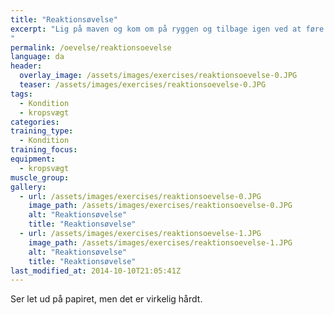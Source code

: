 ```yaml
---
title: "Reaktionsøvelse"
excerpt: "Lig på maven og kom om på ryggen og tilbage igen ved at føre benene gennem armene.
"
permalink: /oevelse/reaktionsoevelse
language: da
header:
  overlay_image: /assets/images/exercises/reaktionsoevelse-0.JPG
  teaser: /assets/images/exercises/reaktionsoevelse-0.JPG
tags:
  - Kondition
  - kropsvægt
categories:
training_type: 
  - Kondition
training_focus: 
equipment:
  - kropsvægt
muscle_group:
gallery:
  - url: /assets/images/exercises/reaktionsoevelse-0.JPG
    image_path: /assets/images/exercises/reaktionsoevelse-0.JPG
    alt: "Reaktionsøvelse"
    title: "Reaktionsøvelse"
  - url: /assets/images/exercises/reaktionsoevelse-1.JPG
    image_path: /assets/images/exercises/reaktionsoevelse-1.JPG
    alt: "Reaktionsøvelse"
    title: "Reaktionsøvelse"
last_modified_at: 2014-10-10T21:05:41Z
---
```


Ser let ud på papiret, men det er virkelig hårdt.
